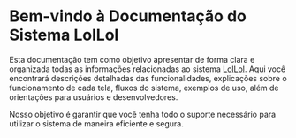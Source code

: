 # Bem-vindo à Documentação do Sistema LolLol

Esta documentação tem como objetivo apresentar de forma clara e organizada todas as informações relacionadas ao sistema [LolLol](https://acesso.lollol.com.br/). Aqui você encontrará descrições detalhadas das funcionalidades, explicações sobre o funcionamento de cada tela, fluxos do sistema, exemplos de uso, além de orientações para usuários e desenvolvedores.

Nosso objetivo é garantir que você tenha todo o suporte necessário para utilizar o sistema de maneira eficiente e segura.